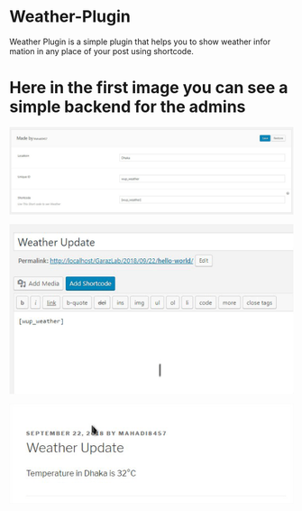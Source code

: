 # Weather-Plugin
Weather Plugin is a simple plugin that helps you to show weather infor mation in any place of your post using shortcode.
# Here in the first image you can see a simple backend for the admins 
![screenshot](screenshot3.png)

![screenshot](screenshot.png)

![screenshot](Shreenshot2.png)
